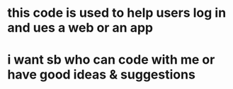 # this code is used to help users log in and ues a web or an app



# i want sb who can code with me or have good ideas & suggestions
